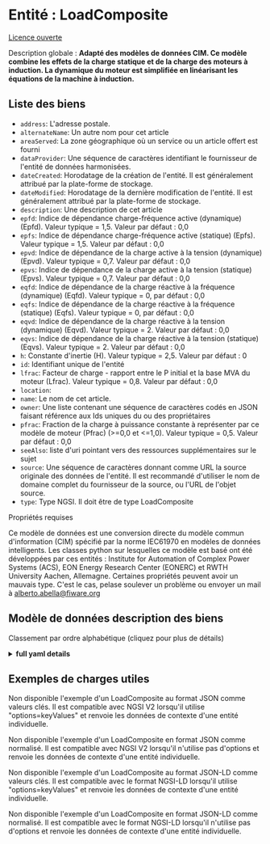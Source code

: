 Entité : LoadComposite  
======================  
[Licence ouverte](https://github.com/smart-data-models//dataModel.EnergyCIM/blob/master/LoadComposite/LICENSE.md)  
Description globale : **Adapté des modèles de données CIM. Ce modèle combine les effets de la charge statique et de la charge des moteurs à induction. La dynamique du moteur est simplifiée en linéarisant les équations de la machine à induction.**  

## Liste des biens  

- `address`: L'adresse postale.  - `alternateName`: Un autre nom pour cet article  - `areaServed`: La zone géographique où un service ou un article offert est fourni  - `dataProvider`: Une séquence de caractères identifiant le fournisseur de l'entité de données harmonisées.  - `dateCreated`: Horodatage de la création de l'entité. Il est généralement attribué par la plate-forme de stockage.  - `dateModified`: Horodatage de la dernière modification de l'entité. Il est généralement attribué par la plate-forme de stockage.  - `description`: Une description de cet article  - `epfd`: Indice de dépendance charge-fréquence active (dynamique) (Epfd).  Valeur typique = 1,5. Valeur par défaut : 0,0  - `epfs`: Indice de dépendance charge-fréquence active (statique) (Epfs).  Valeur typique = 1,5. Valeur par défaut : 0,0  - `epvd`: Indice de dépendance de la charge active à la tension (dynamique) (Epvd).  Valeur typique = 0,7. Valeur par défaut : 0,0  - `epvs`: Indice de dépendance de la charge active à la tension (statique) (Epvs).  Valeur typique = 0,7. Valeur par défaut : 0,0  - `eqfd`: Indice de dépendance de la charge réactive à la fréquence (dynamique) (Eqfd).  Valeur typique = 0, par défaut : 0,0  - `eqfs`: Indice de dépendance de la charge réactive à la fréquence (statique) (Eqfs).  Valeur typique = 0, par défaut : 0,0  - `eqvd`: Indice de dépendance de la charge réactive à la tension (dynamique) (Eqvd).  Valeur typique = 2. Valeur par défaut : 0,0  - `eqvs`: Indice de dépendance de la charge réactive à la tension (statique) (Eqvs).  Valeur typique = 2. Valeur par défaut : 0,0  - `h`: Constante d'inertie (H).  Valeur typique = 2,5. Valeur par défaut : 0  - `id`: Identifiant unique de l'entité  - `lfrac`: Facteur de charge - rapport entre le P initial et la base MVA du moteur (Lfrac).  Valeur typique = 0,8. Valeur par défaut : 0,0  - `location`:   - `name`: Le nom de cet article.  - `owner`: Une liste contenant une séquence de caractères codés en JSON faisant référence aux Ids uniques du ou des propriétaires  - `pfrac`: Fraction de la charge à puissance constante à représenter par ce modèle de moteur (Pfrac) (>=0,0 et <=1,0).  Valeur typique = 0,5. Valeur par défaut : 0,0  - `seeAlso`: liste d'uri pointant vers des ressources supplémentaires sur le sujet  - `source`: Une séquence de caractères donnant comme URL la source originale des données de l'entité. Il est recommandé d'utiliser le nom de domaine complet du fournisseur de la source, ou l'URL de l'objet source.  - `type`: Type NGSI. Il doit être de type LoadComposite    
Propriétés requises  
Ce modèle de données est une conversion directe du modèle commun d'information (CIM) spécifié par la norme IEC61970 en modèles de données intelligents. Les classes python sur lesquelles ce modèle est basé ont été développées par ces entités : Institute for Automation of Complex Power Systems (ACS), EON Energy Research Center (EONERC) et RWTH University Aachen, Allemagne. Certaines propriétés peuvent avoir un mauvais type. C'est le cas, pelase soulever un problème ou envoyer un mail à alberto.abella@fiware.org  
## Modèle de données description des biens  
Classement par ordre alphabétique (cliquez pour plus de détails)  
<details><summary><strong>full yaml details</strong></summary>    
```yaml  
LoadComposite:    
  description: 'Adapted from CIM data models. This models combines static load and induction motor load effects. The dynamics of the motor are simplified by linearizing the induction machine equations.'    
  properties:    
    address:    
      description: 'The mailing address.'    
      properties:    
        addressCountry:    
          description: 'Property. The country. For example, Spain. Model:''https://schema.org/Text'''    
          type: string    
        addressLocality:    
          description: 'Property. The locality in which the street address is, and which is in the region. Model:''https://schema.org/Text'''    
          type: string    
        addressRegion:    
          description: 'Property. The region in which the locality is, and which is in the country. Model:''https://schema.org/Text'''    
          type: string    
        areaServed:    
          description: 'Property. The geographic area where a service or offered item is provided. Model:''https://schema.org/Text'''    
          type: string    
        postOfficeBoxNumber:    
          description: 'Property. The post office box number for PO box addresses. For example, Spain. Model:''https://schema.org/Text'''    
          type: string    
        postalCode:    
          description: 'Property. The postal code. For example, Spain. Model:''https://schema.org/Text'''    
          type: string    
        streetAddress:    
          description: 'Property. The street address. Model:''https://schema.org/Text'''    
          type: string    
      type: Property    
    alternateName:    
      description: 'An alternative name for this item'    
      type: Property    
    areaServed:    
      description: 'The geographic area where a service or offered item is provided'    
      type: Property    
      x-ngsi:    
        model: https://schema.org/Text    
    dataProvider:    
      description: 'A sequence of characters identifying the provider of the harmonised data entity.'    
      type: Property    
    dateCreated:    
      description: 'Entity creation timestamp. This will usually be allocated by the storage platform.'    
      format: date-time    
      type: Property    
    dateModified:    
      description: 'Timestamp of the last modification of the entity. This will usually be allocated by the storage platform.'    
      format: date-time    
      type: Property    
    description:    
      description: 'A description of this item'    
      type: Property    
    epfd:    
      description: 'Active load-frequency dependence index (dynamic) (Epfd).  Typical Value = 1.5. Default: 0.0'    
      type: number    
      x-ngsi:    
        model: https://schema.org/Number    
    epfs:    
      description: 'Active load-frequency dependence index (static) (Epfs).  Typical Value = 1.5. Default: 0.0'    
      type: number    
      x-ngsi:    
        model: https://schema.org/Number    
    epvd:    
      description: 'Active load-voltage dependence index (dynamic) (Epvd).  Typical Value = 0.7. Default: 0.0'    
      type: number    
      x-ngsi:    
        model: https://schema.org/Number    
    epvs:    
      description: 'Active load-voltage dependence index (static) (Epvs).  Typical Value = 0.7. Default: 0.0'    
      type: number    
      x-ngsi:    
        model: https://schema.org/Number    
    eqfd:    
      description: 'Reactive load-frequency dependence index (dynamic) (Eqfd).  Typical Value = 0. Default: 0.0'    
      type: number    
      x-ngsi:    
        model: https://schema.org/Number    
    eqfs:    
      description: 'Reactive load-frequency dependence index (static) (Eqfs).  Typical Value = 0. Default: 0.0'    
      type: number    
      x-ngsi:    
        model: https://schema.org/Number    
    eqvd:    
      description: 'Reactive load-voltage dependence index (dynamic) (Eqvd).  Typical Value = 2. Default: 0.0'    
      type: number    
      x-ngsi:    
        model: https://schema.org/Number    
    eqvs:    
      description: 'Reactive load-voltage dependence index (static) (Eqvs).  Typical Value = 2. Default: 0.0'    
      type: number    
      x-ngsi:    
        model: https://schema.org/Number    
    h:    
      description: 'Inertia constant (H).  Typical Value = 2.5. Default: 0'    
      type: number    
      x-ngsi:    
        model: https://schema.org/Number    
    id:    
      anyOf: &loadcomposite_-_properties_-_owner_-_items_-_anyof    
        - description: 'Property. Identifier format of any NGSI entity'    
          maxLength: 256    
          minLength: 1    
          pattern: ^[\w\-\.\{\}\$\+\*\[\]`|~^@!,:\\]+$    
          type: string    
        - description: 'Property. Identifier format of any NGSI entity'    
          format: uri    
          type: string    
      description: 'Unique identifier of the entity'    
      type: Property    
    lfrac:    
      description: 'Loading factor - ratio of initial P to motor MVA base (Lfrac).  Typical Value = 0.8. Default: 0.0'    
      type: number    
      x-ngsi:    
        model: https://schema.org/Number    
    location:    
      $id: https://geojson.org/schema/Geometry.json    
      $schema: "http://json-schema.org/draft-07/schema#"    
      oneOf:    
        - properties:    
            bbox:    
              items:    
                type: number    
              minItems: 4    
              type: array    
            coordinates:    
              items:    
                type: number    
              minItems: 2    
              type: array    
            type:    
              enum:    
                - Point    
              type: string    
          required:    
            - type    
            - coordinates    
          title: 'GeoJSON Point'    
          type: object    
        - properties:    
            bbox:    
              items:    
                type: number    
              minItems: 4    
              type: array    
            coordinates:    
              items:    
                items:    
                  type: number    
                minItems: 2    
                type: array    
              minItems: 2    
              type: array    
            type:    
              enum:    
                - LineString    
              type: string    
          required:    
            - type    
            - coordinates    
          title: 'GeoJSON LineString'    
          type: object    
        - properties:    
            bbox:    
              items:    
                type: number    
              minItems: 4    
              type: array    
            coordinates:    
              items:    
                items:    
                  items:    
                    type: number    
                  minItems: 2    
                  type: array    
                minItems: 4    
                type: array    
              type: array    
            type:    
              enum:    
                - Polygon    
              type: string    
          required:    
            - type    
            - coordinates    
          title: 'GeoJSON Polygon'    
          type: object    
        - properties:    
            bbox:    
              items:    
                type: number    
              minItems: 4    
              type: array    
            coordinates:    
              items:    
                items:    
                  type: number    
                minItems: 2    
                type: array    
              type: array    
            type:    
              enum:    
                - MultiPoint    
              type: string    
          required:    
            - type    
            - coordinates    
          title: 'GeoJSON MultiPoint'    
          type: object    
        - properties:    
            bbox:    
              items:    
                type: number    
              minItems: 4    
              type: array    
            coordinates:    
              items:    
                items:    
                  items:    
                    type: number    
                  minItems: 2    
                  type: array    
                minItems: 2    
                type: array    
              type: array    
            type:    
              enum:    
                - MultiLineString    
              type: string    
          required:    
            - type    
            - coordinates    
          title: 'GeoJSON MultiLineString'    
          type: object    
        - properties:    
            bbox:    
              items:    
                type: number    
              minItems: 4    
              type: array    
            coordinates:    
              items:    
                items:    
                  items:    
                    items:    
                      type: number    
                    minItems: 2    
                    type: array    
                  minItems: 4    
                  type: array    
                type: array    
              type: array    
            type:    
              enum:    
                - MultiPolygon    
              type: string    
          required:    
            - type    
            - coordinates    
          title: 'GeoJSON MultiPolygon'    
          type: object    
      title: 'GeoJSON Geometry'    
    name:    
      description: 'The name of this item.'    
      type: Property    
    owner:    
      description: 'A List containing a JSON encoded sequence of characters referencing the unique Ids of the owner(s)'    
      items:    
        anyOf: *loadcomposite_-_properties_-_owner_-_items_-_anyof    
        description: 'Property. Unique identifier of the entity'    
      type: Property    
    pfrac:    
      description: 'Fraction of constant-power load to be represented by this motor model (Pfrac) (>=0.0 and <=1.0).  Typical Value = 0.5. Default: 0.0'    
      type: number    
      x-ngsi:    
        model: https://schema.org/Number    
    seeAlso:    
      description: 'list of uri pointing to additional resources about the item'    
      oneOf:    
        - items:    
            - format: uri    
              type: string    
          minItems: 1    
          type: array    
        - format: uri    
          type: string    
      type: Property    
    source:    
      description: 'A sequence of characters giving the original source of the entity data as a URL. Recommended to be the fully qualified domain name of the source provider, or the URL to the source object.'    
      type: Property    
    type:    
      description: 'NGSI type. It has to be LoadComposite'    
      enum:    
        - LoadComposite    
      type: Property    
  required: []    
  type: object    
```  
</details>    
## Exemples de charges utiles  
Non disponible l'exemple d'un LoadComposite au format JSON comme valeurs clés. Il est compatible avec NGSI V2 lorsqu'il utilise "options=keyValues" et renvoie les données de contexte d'une entité individuelle.  
Non disponible l'exemple d'un LoadComposite en format JSON comme normalisé. Il est compatible avec NGSI V2 lorsqu'il n'utilise pas d'options et renvoie les données de contexte d'une entité individuelle.  
Non disponible l'exemple d'un LoadComposite au format JSON-LD comme valeurs clés. Il est compatible avec le format NGSI-LD lorsqu'il utilise "options=keyValues" et renvoie les données de contexte d'une entité individuelle.  
Non disponible l'exemple d'un LoadComposite en format JSON-LD comme normalisé. Il est compatible avec le format NGSI-LD lorsqu'il n'utilise pas d'options et renvoie les données de contexte d'une entité individuelle.  
